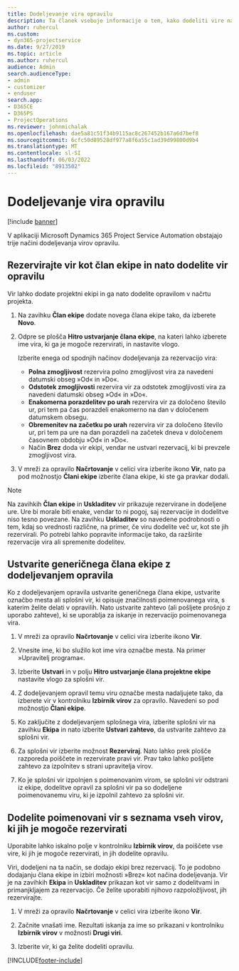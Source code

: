 ```yaml
---
title: Dodeljevanje vira opravilu
description: Ta članek vsebuje informacije o tem, kako dodeliti vire nalogam.
author: ruhercul
ms.custom:
- dyn365-projectservice
ms.date: 9/27/2019
ms.topic: article
ms.author: ruhercul
audience: Admin
search.audienceType:
- admin
- customizer
- enduser
search.app:
- D365CE
- D365PS
- ProjectOperations
ms.reviewer: johnmichalak
ms.openlocfilehash: dae5a81c51f34b9115ac8c267452b167a6d7bef8
ms.sourcegitcommit: 6cfc50d89528df977a8f6a55c1ad39d99800d9b4
ms.translationtype: MT
ms.contentlocale: sl-SI
ms.lasthandoff: 06/03/2022
ms.locfileid: "8913502"
---
```

# <a name="assign-a-resource-to-a-task"></a>Dodeljevanje vira opravilu

[!include [banner](../includes/psa-now-project-operations.md)]

V aplikaciji Microsoft Dynamics 365 Project Service Automation obstajajo trije načini dodeljevanja virov opravilu.

## <a name="book-a-resource-as-a-team-member-and-then-assign-the-resource-to-a-task"></a>Rezervirajte vir kot član ekipe in nato dodelite vir opravilu

Vir lahko dodate projektni ekipi in ga nato dodelite opravilom v načrtu projekta.

1. Na zavihku **Član ekipe** dodate novega člana ekipe tako, da izberete **Novo**. 

2. Odpre se plošča **Hitro ustvarjanje člana ekipe**, na kateri lahko izberete ime vira, ki ga je mogoče rezervirati, in nastavite vlogo. 

    Izberite enega od spodnjih načinov dodeljevanja za rezervacijo vira:

    - **Polna zmogljivost** rezervira polno zmogljivost vira za navedeni datumski obseg »Od« in »Do«.
    - **Odstotek zmogljivosti** rezervira vir za odstotek zmogljivosti vira za navedeni datumski obseg »Od« in »Do«.
    - **Enakomerna porazdelitev po urah** rezervira vir za določeno število ur, pri tem pa čas porazdeli enakomerno na dan v določenem datumskem obsegu.
    - **Obremenitev na začetku po urah** rezervira vir za določeno število ur, pri tem pa ure na dan porazdeli na začetek dneva v določenem časovnem obdobju »Od« in »Do«.
    - Način **Brez** doda vir ekipi, vendar ne ustvari rezervacij, ki bi prevzele zmogljivost vira.

3. V mreži za opravilo **Načrtovanje** v celici vira izberite ikono **Vir**, nato pa pod možnostjo **Člani ekipe** izberite člana ekipe, ki ste ga pravkar dodali. 

> [!NOTE]
> Na zavihkih **Član ekipe** in **Uskladitev** vir prikazuje rezervirane in dodeljene ure. Ure bi morale biti enake, vendar to ni pogoj, saj rezervacije in dodelitve niso tesno povezane. Na zavihku **Uskladitev** so navedene podrobnosti o tem, kdaj so vrednosti različne, na primer, če viru dodelite več ur, kot ste jih rezervirali. Po potrebi lahko popravite informacije tako, da razširite rezervacije vira ali spremenite dodelitev.

## <a name="create-a-generic-team-member-through-task-assignment"></a>Ustvarite generičnega člana ekipe z dodeljevanjem opravila

Ko z dodeljevanjem opravila ustvarite generičnega člana ekipe, ustvarite označbo mesta ali splošni vir, ki opisuje značilnosti poimenovanega vira, s katerim želite delati v opravilih. Nato ustvarite zahtevo (ali pošljete prošnjo z uporabo zahteve), ki se uporablja za iskanje in rezervacijo poimenovanega vira.

1. V mreži za opravilo **Načrtovanje** v celici vira izberite ikono **Vir**.

2. Vnesite ime, ki bo služilo kot ime vira označbe mesta. Na primer »Upravitelj programa«.

3. Izberite **Ustvari** in v polju **Hitro ustvarjanje člana projektne ekipe** nastavite vlogo za splošni vir.

4. Z dodeljevanjem opravil temu viru označbe mesta nadaljujete tako, da izberete vir v kontrolniku **Izbirnik virov** za opravilo. Navedeni so pod možnostjo **Člani ekipe**.

5. Ko zaključite z dodeljevanjem splošnega vira, izberite splošni vir na zavihku **Ekipa** in nato izberite **Ustvari zahtevo**, da ustvarite zahtevo za splošni vir.

6. Za splošni vir izberite možnost **Rezerviraj**. Nato lahko prek plošče razporeda poiščete in rezervirate pravi vir. Prav tako lahko pošljete zahtevo za izpolnitev s strani upravitelja virov.

7. Ko je splošni vir izpolnjen s poimenovanim virom, se splošni vir odstrani iz ekipe, dodelitve opravil za splošni vir pa so dodeljene poimenovanemu viru, ki je izpolnil zahtevo za splošni vir.

## <a name="assign-a-named-resource-from-the-list-of-all-bookable-resources"></a>Dodelite poimenovani vir s seznama vseh virov, ki jih je mogoče rezervirati

Uporabite lahko iskalno polje v kontrolniku **Izbirnik virov**, da poiščete vse vire, ki jih je mogoče rezervirati, in jih dodelite opravilu.

Viri, dodeljeni na ta način, se dodajo ekipi brez rezervacij. To je podobno dodajanju člana ekipe in izbiri možnosti »Brez« kot načina dodeljevanja. Vir je na zavihkih **Ekipa** in **Uskladitev** prikazan kot vir samo z dodelitvami in primanjkljajem za rezervacijo. Če želite uporabiti njihovo razpoložljivost, jih rezervirajte.

1. V mreži za opravilo **Načrtovanje** v celici vira izberite ikono **Vir**.

2. Začnite vnašati ime. Rezultati iskanja za ime so prikazani v kontrolniku **Izbirnik virov** v možnosti **Drugi viri**.

3. Izberite vir, ki ga želite dodeliti opravilu.



[!INCLUDE[footer-include](../includes/footer-banner.md)]
